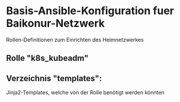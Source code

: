 # Basis-Ansible-Konfiguration fuer Baikonur-Netzwerk
Rollen-Definitionen zum Einrichten des Heimnetzwerkes

## Rolle "k8s_kubeadm"


## Verzeichnis "templates":
Jinja2-Templates, welche von der Rolle benötigt werden könnten
